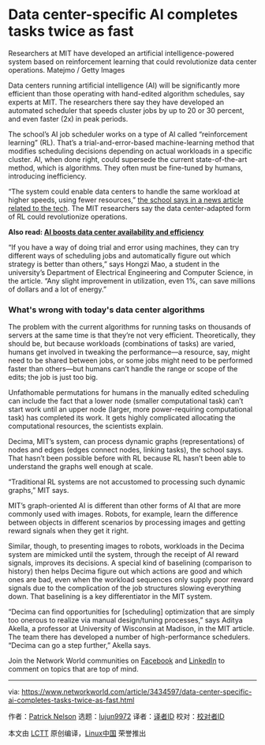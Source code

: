 [#]: collector: (lujun9972)
[#]: translator: ( )
[#]: reviewer: ( )
[#]: publisher: ( )
[#]: url: ( )
[#]: subject: (Data center-specific AI completes tasks twice as fast)
[#]: via: (https://www.networkworld.com/article/3434597/data-center-specific-ai-completes-tasks-twice-as-fast.html)
[#]: author: (Patrick Nelson https://www.networkworld.com/author/Patrick-Nelson/)

Data center-specific AI completes tasks twice as fast
======
Researchers at MIT have developed an artificial intelligence-powered system based on reinforcement learning that could revolutionize data center operations.
Matejmo / Getty Images

Data centers running artificial intelligence (AI) will be significantly more efficient than those operating with hand-edited algorithm schedules, say experts at MIT. The researchers there say they have developed an automated scheduler that speeds cluster jobs by up to 20 or 30 percent, and even faster (2x) in peak periods.

The school’s AI job scheduler works on a type of AI called “reinforcement learning” (RL). That’s a trial-and-error-based machine-learning method that modifies scheduling decisions depending on actual workloads in a specific cluster. AI, when done right, could supersede the current state-of-the-art method, which is algorithms. They often must be fine-tuned by humans, introducing inefficiency.

“The system could enable data centers to handle the same workload at higher speeds, using fewer resources,” [the school says in a news article related to the tech][1]. The MIT researchers say the data center-adapted form of RL could revolutionize operations.

**Also read: [AI boosts data center availability and efficiency][2]**

“If you have a way of doing trial and error using machines, they can try different ways of scheduling jobs and automatically figure out which strategy is better than others,” says Hongzi Mao, a student in the university’s Department of Electrical Engineering and Computer Science, in the article. “Any slight improvement in utilization, even 1%, can save millions of dollars and a lot of energy.”

### What's wrong with today's data center algorithms

The problem with the current algorithms for running tasks on thousands of servers at the same time is that they’re not very efficient. Theoretically, they should be, but because workloads (combinations of tasks) are varied, humans get involved in tweaking the performance—a resource, say, might need to be shared between jobs, or some jobs might need to be performed faster than others—but humans can’t handle the range or scope of the edits; the job is just too big.

Unfathomable permutations for humans in the manually edited scheduling can include the fact that a lower node (smaller computational task) can’t start work until an upper node (larger, more power-requiring computational task) has completed its work. It gets highly complicated allocating the computational resources, the scientists explain.

Decima, MIT’s system, can process dynamic graphs (representations) of nodes and edges (edges connect nodes, linking tasks), the school says. That hasn’t been possible before with RL because RL hasn’t been able to understand the graphs well enough at scale.

“Traditional RL systems are not accustomed to processing such dynamic graphs,” MIT says.

MIT’s graph-oriented AI is different than other forms of AI that are more commonly used with images. Robots, for example, learn the difference between objects in different scenarios by processing images and getting reward signals when they get it right.

Similar, though, to presenting images to robots, workloads in the Decima system are mimicked until the system, through the receipt of AI reward signals, improves its decisions. A special kind of baselining (comparison to history) then helps Decima figure out which actions are good and which ones are bad, even when the workload sequences only supply poor reward signals due to the complication of the job structures slowing everything down. That baselining is a key differentiator in the MIT system.

“Decima can find opportunities for [scheduling] optimization that are simply too onerous to realize via manual design/tuning processes,” says Aditya Akella, a professor at University of Wisconsin at Madison, in the MIT article. The team there has developed a number of high-performance schedulers. “Decima can go a step further,” Akella says.

Join the Network World communities on [Facebook][3] and [LinkedIn][4] to comment on topics that are top of mind.

--------------------------------------------------------------------------------

via: https://www.networkworld.com/article/3434597/data-center-specific-ai-completes-tasks-twice-as-fast.html

作者：[Patrick Nelson][a]
选题：[lujun9972][b]
译者：[译者ID](https://github.com/译者ID)
校对：[校对者ID](https://github.com/校对者ID)

本文由 [LCTT](https://github.com/LCTT/TranslateProject) 原创编译，[Linux中国](https://linux.cn/) 荣誉推出

[a]: https://www.networkworld.com/author/Patrick-Nelson/
[b]: https://github.com/lujun9972
[1]: http://news.mit.edu/2019/decima-data-processing-0821
[2]: https://www.networkworld.com/article/3274654/ai-boosts-data-center-availability-efficiency.html
[3]: https://www.facebook.com/NetworkWorld/
[4]: https://www.linkedin.com/company/network-world
